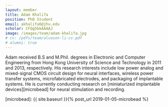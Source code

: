 ```yaml
---
layout: member
title: Adam Khalifa
position: PhD Student
email: akhalifa6@jhu.edu
scholar: CFQg5bkAAAAJ
image: /images/team/adam-khalifa.jpg
# cv: /pdfs/team/alvason-li-cv.pdf
# alumni: true
---
```


Adam received B.S and M.Phil. degrees in Electronic and Computer Engineering from Hong Kong University of Science and Technology in 2011 and 2013, respectively. His research interests include low power analog and mixed-signal CMOS circuit design for neural interfaces, wireless power transfer systems, microfabricated electrodes, and packaging of implantable systems. He is currently conducting research on [miniaturized implantable devices][microbead] for neural stimulation and recording.

[microbead]: {{ site.baseurl }}{% post_url 2019-01-05-microbead %}
